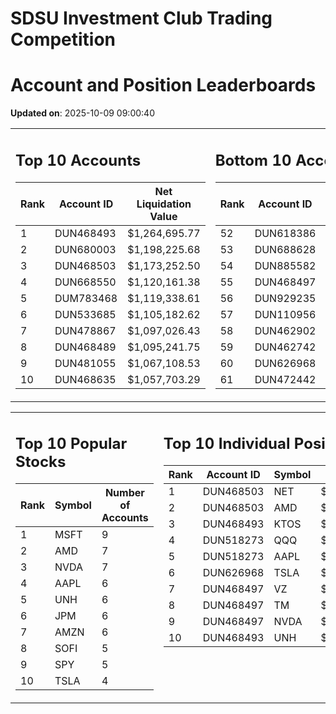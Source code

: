 # SDSU Investment Club Trading Competition 
 # Account and Position Leaderboards

**Updated on**: 2025-10-09 09:00:40

<table><tr><td valign="top">

## Top 10 Accounts
| Rank | Account ID | Net Liquidation Value |
|------|------------|-----------------------|
| 1 | DUN468493 | $1,264,695.77 |
| 2 | DUN680003 | $1,198,225.68 |
| 3 | DUN468503 | $1,173,252.50 |
| 4 | DUN668550 | $1,120,161.38 |
| 5 | DUM783468 | $1,119,338.61 |
| 6 | DUN533685 | $1,105,182.62 |
| 7 | DUN478867 | $1,097,026.43 |
| 8 | DUN468489 | $1,095,241.75 |
| 9 | DUN481055 | $1,067,108.53 |
| 10 | DUN468635 | $1,057,703.29 |

</td><td valign="top">

## Bottom 10 Accounts
| Rank | Account ID | Net Liquidation Value |
|------|------------|-----------------------|
| 52 | DUN618386 | $1,002,817.17 |
| 53 | DUN688628 | $1,002,711.79 |
| 54 | DUN885582 | $1,002,184.84 |
| 55 | DUN468497 | $1,002,052.73 |
| 56 | DUN929235 | $1,001,875.58 |
| 57 | DUN110956 | $1,001,283.74 |
| 58 | DUN462902 | $1,000,159.58 |
| 59 | DUN462742 | $994,819.12 |
| 60 | DUN626968 | $992,511.10 |
| 61 | DUN472442 | $841,910.79 |

</td></tr></table>

<table><tr><td valign="top">

## Top 10 Popular Stocks
| Rank | Symbol | Number of Accounts |
|------|--------|--------------------|
| 1 | MSFT | 9 |
| 2 | AMD | 7 |
| 3 | NVDA | 7 |
| 4 | AAPL | 6 |
| 5 | UNH | 6 |
| 6 | JPM | 6 |
| 7 | AMZN | 6 |
| 8 | SOFI | 5 |
| 9 | SPY | 5 |
| 10 | TSLA | 4 |

</td><td valign="top">

## Top 10 Individual Positions
| Rank | Account ID | Symbol | Cost | Total Value |
|------|------------|--------|-----------|-------------|
| 1 | DUN468503 | NET | $2,222,350.22 | $2,222,350.22 |
| 2 | DUN468503 | AMD | $484,965.07 | $484,965.07 |
| 3 | DUN468493 | KTOS | $375,025.68 | $375,025.68 |
| 4 | DUN518273 | QQQ | $301,122.51 | $301,122.51 |
| 5 | DUN518273 | AAPL | $256,444.20 | $256,444.20 |
| 6 | DUN626968 | TSLA | $225,886.51 | $225,886.51 |
| 7 | DUN468497 | VZ | $200,023.20 | $200,023.20 |
| 8 | DUN468497 | TM | $200,005.73 | $200,005.73 |
| 9 | DUN468497 | NVDA | $200,005.30 | $200,005.30 |
| 10 | DUN468493 | UNH | $200,003.43 | $200,003.43 |

</td></tr></table>
